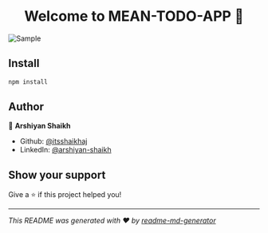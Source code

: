 <h1 align="center">Welcome to MEAN-TODO-APP 👋</h1>
<p>
</p>

![Sample](https://github.com/itsshaikhaj/MEAN_ToDo_App/blob/main/sample.gif)

## Install

```sh
npm install
```

## Author

👤 **Arshiyan Shaikh**

* Github: [@itsshaikhaj](https://github.com/itsshaikhaj)
* LinkedIn: [@arshiyan-shaikh](https://linkedin.com/in/arshiyan-shaikh)

## Show your support

Give a ⭐️ if this project helped you!

***
_This README was generated with ❤️ by [readme-md-generator](https://github.com/kefranabg/readme-md-generator)_
